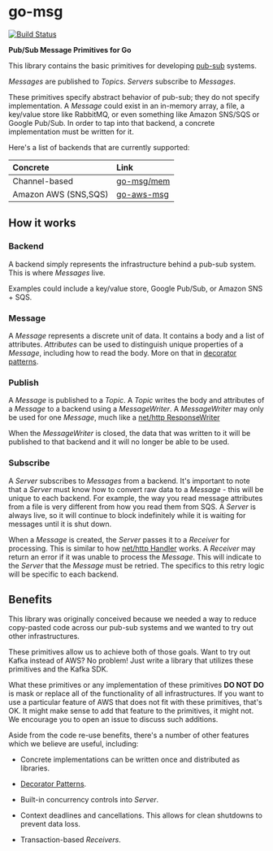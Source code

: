 # go-msg

[![Build Status](https://travis-ci.org/zerofoxlabs/go-msg.svg?branch=master)](https://travis-ci.org/zerofoxlabs/go-msg)

**Pub/Sub Message Primitives for Go**

This library contains
the basic primitives
for developing [pub-sub][] systems.

*Messages* are published to *Topics*.
*Servers* subscribe to *Messages*.

These primitives specify
abstract behavior of pub-sub;
they do not specify implementation.
A *Message* could exist in
an in-memory array,
a file,
a key/value store like RabbitMQ,
or even something like
Amazon SNS/SQS
or Google Pub/Sub.
In order to tap into
that backend,
a concrete implementation
must be written for it.

Here's a list of backends
that are currently supported:

| Concrete       | Link     |
| :------------- | :------------- |
| Channel-based  | [go-msg/mem](https://github.com/zerofoxlabs/go-msg) |
| Amazon AWS (SNS,SQS) | [go-aws-msg](https://github.com/zerofoxlabs/go-aws-msg) |

## How it works

### Backend

A backend simply represents
the infrastructure behind a pub-sub system.
This is where *Messages* live.

Examples could include a key/value store,
Google Pub/Sub, or Amazon SNS + SQS.

### Message

A *Message* represents a discrete unit of data.
It contains a body
and a list of attributes.
*Attributes* can be used to distinguish
unique properties of a *Message*,
including how to read the body.
More on that in [decorator patterns][].

### Publish

A *Message* is published to a *Topic*.
A *Topic* writes the body
and attributes of a *Message*
to a backend using a *MessageWriter*.
A *MessageWriter* may only
be used for one *Message*,
much like a [net/http ResponseWriter][http_responsewriter]

When the *MessageWriter* is closed,
the data that was written to it
will be published to that backend
and it will no longer be able to be used.

### Subscribe

A *Server* subscribes to *Messages*
from a backend.
It's important to note that
a *Server* must know how to convert
raw data to a *Message* -
this will be unique to each backend.
For example, the way you read
message attributes from a file
is very different from
how you read them from SQS.
A *Server* is always live,
so it will continue to
block indefinitely while
it is waiting for messages
until it is shut down.

When a *Message* is created,
the *Server* passes it to
a *Receiver* for processing.
This is similar to how
[net/http Handler][http_handler] works.
A *Receiver* may return an error
if it was unable to process the *Message*.
This will indicate to the *Server*
that the *Message* must be retried.
The specifics to this retry logic
will be specific to each backend.

## Benefits

This library was originally conceived
because we needed a way
to reduce copy-pasted code
across our pub-sub systems
and we wanted to try out other infrastructures.

These primitives allow us to
achieve both of those goals.
Want to try out Kafka instead of AWS?
No problem!
Just write a library
that utilizes these primitives
and the Kafka SDK.

What these primitives
or any implementation
of these primitives **DO NOT DO**
is mask or replace all of the functionality
of all infrastructures.
If you want to use
a particular feature of AWS
that does not fit
with these primitives,
that's OK.
It might make sense
to add that feature
to the primitives,
it might not.
We encourage you to open
an issue to discuss such additions.

Aside from the code re-use benefits,
there's a number of other features
which we believe are useful, including:

* Concrete implementations can be written once
  and distributed as libraries.

* [Decorator Patterns][].

* Built-in concurrency controls into *Server*.

* Context deadlines and cancellations.
  This allows for clean shutdowns to prevent data loss.

* Transaction-based *Receivers*.

[Decorator Patterns]: ./doc/decorator_patterns.md
[pub-sub]: https://en.wikipedia.org/wiki/Publish%E2%80%93subscribe_pattern
[http_handler]: https://golang.org/pkg/net/http/#HandlerFunc.ServeHTTP
[http_responsewriter]: https://golang.org/pkg/net/http/#ResponseWriter
